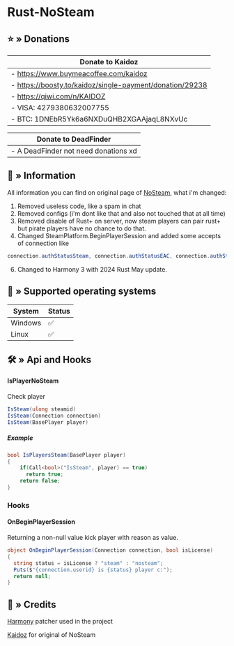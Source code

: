 # Rust-NoSteam
## ⭐ » Donations
| Donate to Kaidoz |
|------------------|
| - https://www.buymeacoffee.com/kaidoz          |
| - https://boosty.to/kaidoz/single-payment/donation/29238            | 
| - https://qiwi.com/n/KAIDOZ            | 
| - VISA: 4279380632007755           | 
| - BTC: 1DNEbR5Yk6a6NXDuQHB2XGAAjaqL8NXvUc | 


| Donate to DeadFinder |
|------------------|
| - A DeadFinder not need donations xd          |


## 📝️ » Information
All information you can find on original page of [NoSteam](https://github.com/Kaidoz/Rust-NoSteam), what i'm changed:
 1. Removed useless code, like a spam in chat
 2. Removed configs (i'm dont like that and also not touched that at all time)
 3. Removed disable of Rust+ on server, now steam players can pair rust+ but pirate players have no chance to do that.
 4. Changed SteamPlatform.BeginPlayerSession and added some accepts of connection like
 ```C#
connection.authStatusSteam, connection.authStatusEAC, connection.authStatusNexus, connection.authStatusCentralizedBans
 ```
 6. Changed to Harmony 3 with 2024 Rust May update.

## 🔧 » Supported operating systems
| System  | Status |
|---------|--------|
| Windows |   ✅   |
| Linux   |   ✅   | 


## 🛠️ » Api and Hooks
#### IsPlayerNoSteam
Check player
```C#
IsSteam(ulong steamid)
IsSteam(Connection connection)
IsSteam(BasePlayer player)
```
##### Example 
```C#
bool IsPlayersSteam(BasePlayer player)
{
    if(Call<bool>("IsSteam", player) == true)
      return true;
    return false;
}
```
### Hooks
#### OnBeginPlayerSession
Returning a non-null value kick player with reason as value.
```C#
object OnBeginPlayerSession(Connection connection, bool isLicense)
{
  string status = isLicense ? "steam" : "nosteam";
  Puts($"{connection.userid} is {status} player c:");
  return null;
}
```
## 🧶 » Credits

[Harmony](https://github.com/pardeike/Harmony) patcher used in the project

[Kaidoz](https://github.com/Kaidoz/Rust-NoSteam) for original of NoSteam
